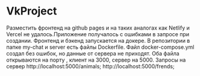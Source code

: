 # VkProject
Разместить фронтенд на github pages и на таких аналогах как Netlify и Vercel не удалось.Приложение получалось с ошибками в запросе при создании.  Фронтенд и бэкенд запускается на докере. 
В репозитории в папке my-chat и server есть файлы Dockerfile. Файл docker-compose.yml создал без ошибок, но данные от сервера не приходят.
 Оба файла открываются на порту , клиент на 3000, сервер на 5000.
Запросы на сервер http://localhost:5000/animals; http://localhost:5000/frends; 
